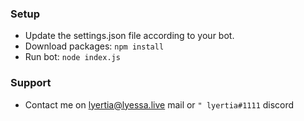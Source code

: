 ### Setup

- Update the settings.json file according to your bot.
- Download packages: `npm install`
- Run bot: `node index.js`

### Support

- Contact me on lyertia@lyessa.live mail or `" lyertia#1111` discord
